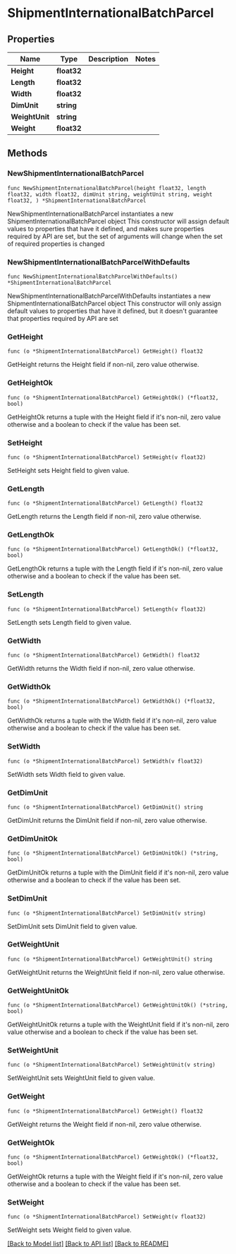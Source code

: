# ShipmentInternationalBatchParcel

## Properties

Name | Type | Description | Notes
------------ | ------------- | ------------- | -------------
**Height** | **float32** |  | 
**Length** | **float32** |  | 
**Width** | **float32** |  | 
**DimUnit** | **string** |  | 
**WeightUnit** | **string** |  | 
**Weight** | **float32** |  | 

## Methods

### NewShipmentInternationalBatchParcel

`func NewShipmentInternationalBatchParcel(height float32, length float32, width float32, dimUnit string, weightUnit string, weight float32, ) *ShipmentInternationalBatchParcel`

NewShipmentInternationalBatchParcel instantiates a new ShipmentInternationalBatchParcel object
This constructor will assign default values to properties that have it defined,
and makes sure properties required by API are set, but the set of arguments
will change when the set of required properties is changed

### NewShipmentInternationalBatchParcelWithDefaults

`func NewShipmentInternationalBatchParcelWithDefaults() *ShipmentInternationalBatchParcel`

NewShipmentInternationalBatchParcelWithDefaults instantiates a new ShipmentInternationalBatchParcel object
This constructor will only assign default values to properties that have it defined,
but it doesn't guarantee that properties required by API are set

### GetHeight

`func (o *ShipmentInternationalBatchParcel) GetHeight() float32`

GetHeight returns the Height field if non-nil, zero value otherwise.

### GetHeightOk

`func (o *ShipmentInternationalBatchParcel) GetHeightOk() (*float32, bool)`

GetHeightOk returns a tuple with the Height field if it's non-nil, zero value otherwise
and a boolean to check if the value has been set.

### SetHeight

`func (o *ShipmentInternationalBatchParcel) SetHeight(v float32)`

SetHeight sets Height field to given value.


### GetLength

`func (o *ShipmentInternationalBatchParcel) GetLength() float32`

GetLength returns the Length field if non-nil, zero value otherwise.

### GetLengthOk

`func (o *ShipmentInternationalBatchParcel) GetLengthOk() (*float32, bool)`

GetLengthOk returns a tuple with the Length field if it's non-nil, zero value otherwise
and a boolean to check if the value has been set.

### SetLength

`func (o *ShipmentInternationalBatchParcel) SetLength(v float32)`

SetLength sets Length field to given value.


### GetWidth

`func (o *ShipmentInternationalBatchParcel) GetWidth() float32`

GetWidth returns the Width field if non-nil, zero value otherwise.

### GetWidthOk

`func (o *ShipmentInternationalBatchParcel) GetWidthOk() (*float32, bool)`

GetWidthOk returns a tuple with the Width field if it's non-nil, zero value otherwise
and a boolean to check if the value has been set.

### SetWidth

`func (o *ShipmentInternationalBatchParcel) SetWidth(v float32)`

SetWidth sets Width field to given value.


### GetDimUnit

`func (o *ShipmentInternationalBatchParcel) GetDimUnit() string`

GetDimUnit returns the DimUnit field if non-nil, zero value otherwise.

### GetDimUnitOk

`func (o *ShipmentInternationalBatchParcel) GetDimUnitOk() (*string, bool)`

GetDimUnitOk returns a tuple with the DimUnit field if it's non-nil, zero value otherwise
and a boolean to check if the value has been set.

### SetDimUnit

`func (o *ShipmentInternationalBatchParcel) SetDimUnit(v string)`

SetDimUnit sets DimUnit field to given value.


### GetWeightUnit

`func (o *ShipmentInternationalBatchParcel) GetWeightUnit() string`

GetWeightUnit returns the WeightUnit field if non-nil, zero value otherwise.

### GetWeightUnitOk

`func (o *ShipmentInternationalBatchParcel) GetWeightUnitOk() (*string, bool)`

GetWeightUnitOk returns a tuple with the WeightUnit field if it's non-nil, zero value otherwise
and a boolean to check if the value has been set.

### SetWeightUnit

`func (o *ShipmentInternationalBatchParcel) SetWeightUnit(v string)`

SetWeightUnit sets WeightUnit field to given value.


### GetWeight

`func (o *ShipmentInternationalBatchParcel) GetWeight() float32`

GetWeight returns the Weight field if non-nil, zero value otherwise.

### GetWeightOk

`func (o *ShipmentInternationalBatchParcel) GetWeightOk() (*float32, bool)`

GetWeightOk returns a tuple with the Weight field if it's non-nil, zero value otherwise
and a boolean to check if the value has been set.

### SetWeight

`func (o *ShipmentInternationalBatchParcel) SetWeight(v float32)`

SetWeight sets Weight field to given value.



[[Back to Model list]](../README.md#documentation-for-models) [[Back to API list]](../README.md#documentation-for-api-endpoints) [[Back to README]](../README.md)


